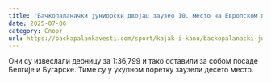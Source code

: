 ```yaml
---
title: "Бачкопаланачки јуниорски двојац заузео 10. место на Европском првенству"
date: 2025-07-06
category: Спорт
url: https://backapalankavesti.com/sport/kajak-i-kanu/backopalanacki-juniorski-dvojac-zauzeo-10-mesto-2/
---
```


Они су извеслали деоницу за 1:36,799 и тако оставили за собом посаде Белгије и Бугарске. Тиме су у укупном поретку заузели десето место.
